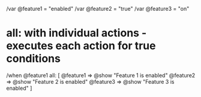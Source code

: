 /var @feature1 = "enabled"
/var @feature2 = "true"
/var @feature3 = "on"

# all: with individual actions - executes each action for true conditions
/when @feature1 all: [
  @feature1 => @show "Feature 1 is enabled"
  @feature2 => @show "Feature 2 is enabled"
  @feature3 => @show "Feature 3 is enabled"
]